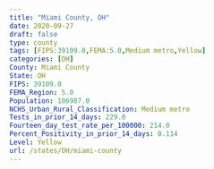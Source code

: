 ```yaml
---
title: "Miami County, OH"
date: 2020-09-27
draft: false
type: county
tags: [FIPS:39109.0,FEMA:5.0,Medium metro,Yellow]
categories: [OH]
County: Miami County
State: OH
FIPS: 39109.0
FEMA_Region: 5.0
Population: 106987.0
NCHS_Urban_Rural_Classification: Medium metro
Tests_in_prior_14_days: 229.0
Fourteen_day_test_rate_per_100000: 214.0
Percent_Positivity_in_prior_14_days: 0.114
Level: Yellow
url: /states/OH/miami-county
---
```



